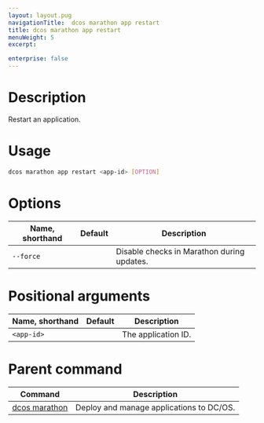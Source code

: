 ```yaml
---
layout: layout.pug
navigationTitle:  dcos marathon app restart
title: dcos marathon app restart
menuWeight: 5
excerpt:

enterprise: false
---
```


<!-- This source repo for this topic is https://github.com/dcos/dcos-docs -->


# Description
Restart an application.

# Usage

```bash
dcos marathon app restart <app-id> [OPTION]
```

# Options

| Name, shorthand | Default | Description |
|---------|-------------|-------------|
| `--force`   |             | Disable checks in Marathon during updates. |

# Positional arguments

| Name, shorthand | Default | Description |
|---------|-------------|-------------|
| `<app-id>`   |             |  The application ID. |

# Parent command

| Command | Description |
|---------|-------------|
| [dcos marathon](/1.9/cli/command-reference/dcos-marathon/) | Deploy and manage applications to DC/OS. |

<!-- # Examples -->
